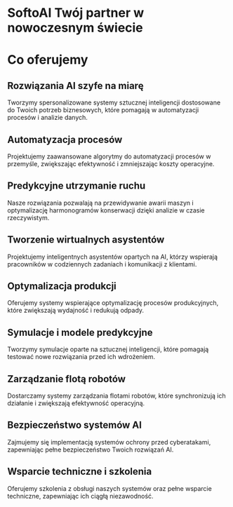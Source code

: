# SoftoAI  Twój partner w nowoczesnym świecie

# Co oferujemy

## Rozwiązania AI szyfe na miarę

Tworzymy spersonalizowane systemy sztucznej inteligencji dostosowane do Twoich potrzeb biznesowych, które pomagają w automatyzacji procesów i analizie danych.


## Automatyzacja procesów

Projektujemy zaawansowane algorytmy do automatyzacji procesów w przemyśle, zwiększając efektywność i zmniejszając koszty operacyjne.


## Predykcyjne utrzymanie ruchu

Nasze rozwiązania pozwalają na przewidywanie awarii maszyn i optymalizację harmonogramów konserwacji dzięki analizie w czasie rzeczywistym.


## Tworzenie wirtualnych asystentów

Projektujemy inteligentnych asystentów opartych na AI, którzy wspierają pracowników w codziennych zadaniach i komunikacji z klientami.


## Optymalizacja produkcji

Oferujemy systemy wspierające optymalizację procesów produkcyjnych, które zwiększają wydajność i redukują odpady.


## Symulacje i modele predykcyjne

Tworzymy symulacje oparte na sztucznej inteligencji, które pomagają testować nowe rozwiązania przed ich wdrożeniem.


## Zarządzanie flotą robotów

Dostarczamy systemy zarządzania flotami robotów, które synchronizują ich działanie i zwiększają efektywność operacyjną.


## Bezpieczeństwo systemów AI

Zajmujemy się implementacją systemów ochrony przed cyberatakami, zapewniając pełne bezpieczeństwo Twoich rozwiązań AI.


## Wsparcie techniczne i szkolenia

Oferujemy szkolenia z obsługi naszych systemów oraz pełne wsparcie techniczne, zapewniając ich ciągłą niezawodność.